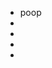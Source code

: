 - poop
- 
- 
- 
- 

<!---
DENVN101/DENVN101 is a ✨ special ✨ repository because its `README.md` (this file) appears on your GitHub profile.
You can click the Preview link to take a look at your changes.
--->
